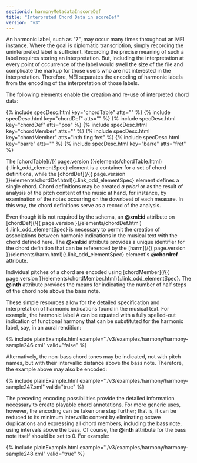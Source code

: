 ```yaml
---
sectionid: harmonyMetadataInscoreDef
title: "Interpreted Chord Data in scoreDef"
version: "v3"
---
```




An harmonic label, such as "7", may occur many times throughout an MEI instance. Where
the
goal is diplomatic transcription, simply recording the uninterpreted label is sufficient.
Recording the precise meaning of such a label requires storing an interpretation.
But,
including the interpretation at every point of occurrence of the label would swell
the size
of the file and complicate the markup for those users who are not interested in the
interpretation. Therefore, MEI separates the encoding of harmonic labels from the
encoding
of the interpretation of those labels.

The following elements enable the creation and re-use of interpreted chord data:



{% include specDesc.html key="chordTable" atts="" %}
{% include specDesc.html key="chordDef" atts="" %}
{% include specDesc.html key="chordDef" atts="pos" %}
{% include specDesc.html key="chordMember" atts="" %}
{% include specDesc.html key="chordMember" atts="inth fing fret" %}
{% include specDesc.html key="barre" atts="" %}
{% include specDesc.html key="barre" atts="fret" %}



The [chordTable](/{{ page.version }}/elements/chordTable.html){:.link_odd_elementSpec} element is a container for a set of chord definitions,
while the [chordDef](/{{ page.version }}/elements/chordDef.html){:.link_odd_elementSpec} element defines a single chord. Chord definitions
may be created *a priori* or as the result of analysis of the pitch content
of the music at hand, for instance, by examination of the notes occurring on the downbeat
of
each measure. In this way, the chord definitions serve as a record of the analysis.

Even though it is not required by the schema, an **@xml:id** attribute on [chordDef](/{{ page.version }}/elements/chordDef.html){:.link_odd_elementSpec} is necessary to permit the creation of associations between
harmonic indications in the musical text with the chord defined here. The **@xml:id**
attribute provides a unique identifier for the chord definition that can be referenced
by
the [harm](/{{ page.version }}/elements/harm.html){:.link_odd_elementSpec} element's **@chordref** attribute.

Individual pitches of a chord are encoded using [chordMember](/{{ page.version }}/elements/chordMember.html){:.link_odd_elementSpec}. The
**@inth** attribute provides the means for indicating the number of half steps of
the chord note above the bass note.

These simple resources allow for the detailed specification and interpretation of
harmonic
indications found in the musical text. For example, the harmonic label <span class="q">A</span> can be
equated with a fully spelled-out indication of functional harmony that can be substituted
for the harmonic label, say, in an aural rendition:

{% include plainExample.html example="./v3/examples/harmony/harmony-sample246.xml" valid="false" %}


Alternatively, the non-bass chord tones may be indicated, not with pitch names, but
with
their intervallic distance above the bass note. Therefore, the example above may also
be
encoded:

{% include plainExample.html example="./v3/examples/harmony/harmony-sample247.xml" valid="true" %}


The preceding encoding possibilities provide the detailed information necessary to
create
playable chord annotations. For more generic uses, however, the encoding can be taken
one
step further; that is, it can be reduced to its minimum intervallic content by eliminating
octave duplications and expressing all chord members, including the bass note, using
intervals above the bass. Of course, the **@inth** attribute for the bass note itself
should be set to 
<span class="q">0</span>. For example:

{% include plainExample.html example="./v3/examples/harmony/harmony-sample248.xml" valid="true" %}

